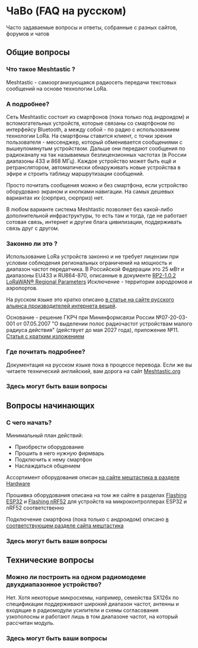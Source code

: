 # ЧаВо (FAQ на русском)

Часто задаваемые вопросы и ответы, собранные с разных сайтов, форумов и чатов

## Общие вопросы

### Что такое Meshtastic ?

Meshtastic - самоорганизующаяся радиосеть передачи текстовых сообщений на основе технологии LoRa. 

### А подробнее?

Сеть Meshtastic состоит из смартфонов (пока только под андроидом) и вспомогательных устройств, которые связаны со смартфоном по интерфейсу Bluetooth, а между собой - по радио с использованием технологии LoRa. На смартфоны ставится клиент, с точки зрения пользователя - мессенджер, который обменивается сообщениями с вышеупомянутым устройством. Дальше они передают сообщения по радиоканалу на так называемых безлицензионных частотах (в России диапазоны 433 и 868 МГц). Каждое устройство может быть ещё и ретранслятором, автоматически обнаруживать новые устройства в эфире и строить таблицу маршрутизации сообщений.

Просто почитать сообщения можно и без смартфона, если устройство оборудовано экраном и кнопками навигации. На самых дешевых вариантах их (сюрприз, сюрприз) нет.

В любом варианте система Meshtastic позволяет без какой-либо дополнительной инфраструктуры, то есть там и тогда, где не работает сотовая связь, интернет и другие блага цивилизации, поддерживать связь друг с другом.


### Законно ли это ?

Использование LoRa устройств законно и не требует лицензии при условии соблюдения региональных ограничений на мощность и диапазон частот передатчика. В Российской Федерации это 25 мВт и диапазоны EU433 и RU864-870, описанные в документе [RP2-1.0.2 LoRaWAN® Regional Parameters](https://lora-alliance.org/resource_hub/rp2-102-lorawan-regional-parameters/) Исключение - территории аэродромов и аэропортов.

На русском языке это кратко описано [в статье на сайте русского альянса производителей интернета вещей](https://iotas.ru/media/news_aiv/161/).

Основание - решение ГКРЧ при Мининформсвязи России №07-20-03-001 от 07.05.2007 "О выделении полос радиочастот устройствам малого радиуса действия" (действует до мая 2027 года), приложение №11. [Статья с кратким изложением](https://itechinfo.ru/content/%D1%81%D1%82%D1%80%D0%BE%D0%B8%D1%82%D0%B5%D0%BB%D1%8C%D1%81%D1%82%D0%B2%D0%BE-%D1%81%D0%B5%D1%82%D0%B5%D0%B9-lora-%D0%B2-%D1%80%D1%84)

### Где почитать подробнее?

Документация на русском языке пока в процессе перевода. Если же вы читаете технический английский, вам дорога на сайт [Meshtastic.org](https://meshtastic.org/)

### Здесь могут быть ваши вопросы 

## Вопросы начинающих

### С чего начать?

Минимальный план действий:

* Приобрести оборудование
* Прошить в него нужную фирмварь
* Подключить к нему смартфон
* Наслаждаться общением

Ассортимент оборудования описан [на сайте мештастика в разделе Hardware](https://meshtastic.org/docs/hardware)

Прошивка оборудования описана на том же сайте в разделах [Flashing ESP32](https://meshtastic.org/docs/getting-started/flashing-esp32) и [Flashing nRF52](https://meshtastic.org/docs/getting-started/flashing-nrf52) для устройств на микроконтроллерах ESP32 и nRF52 соответственно

Подключение смартфона (пока только с андроидом) описано [в соответствующем разделе сайта мештастика](https://meshtastic.org/docs/software/android/android-installation)

### Здесь могут быть ваши вопросы 

## Технические вопросы

### Можно ли построить на одном радиомодеме двухдиапазонное устройство?

Нет. Хотя некоторые микросхемы, например, семейства SX126x по спецификации поддерживают широкий диапазон частот, антенны и входящие в радиомодули усилители и схемы согласования узкополосны и работают лишь в том диапазоне частот, на который рассчитан модуль.

### Здесь могут быть ваши вопросы
